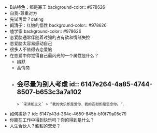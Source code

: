- B站特色：都是寡王
  background-color:: #978626
- 自我-尊重对方
- 先试再爱？dating
- 阚清子：红娘的悟性
  background-color:: #978626
- 嗑学家
  background-color:: #978626
- 恋爱脑通常伴随着过强的占有欲和情绪失控
- 恋爱脑太容易感动自己
- 很多人不值得去恋爱脑
- 在恋爱中你觉得自己最闪光的一个属性是什么？
	- 幽默
	- 高情商
	- 会尽量为别人考虑 
	  id:: 6147e264-4a85-4744-8507-b653c3a7a102
		-
		  > `宋清如主义` > ”我的快乐即是爱你，我的安慰即是思念你。“.
- 如何撒娇？
  id:: 6147e43d-364c-4650-845b-b10f79a05c79
- 你能在工作中得到快乐吗？你的得到是什么？
- 人生合伙人？甜甜的恋爱？